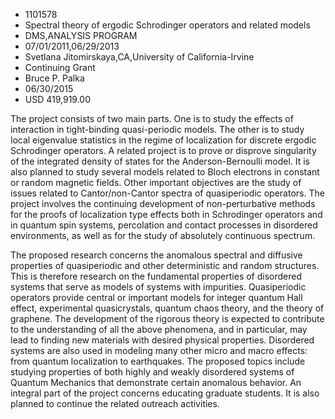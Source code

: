 
* 1101578
* Spectral theory of ergodic Schrodinger operators and related models
* DMS,ANALYSIS PROGRAM
* 07/01/2011,06/29/2013
* Svetlana Jitomirskaya,CA,University of California-Irvine
* Continuing Grant
* Bruce P. Palka
* 06/30/2015
* USD 419,919.00

The project consists of two main parts. One is to study the effects of
interaction in tight-binding quasi-periodic models. The other is to study local
eigenvalue statistics in the regime of localization for discrete ergodic
Schrodinger operators. A related project is to prove or disprove singularity of
the integrated density of states for the Anderson-Bernoulli model. It is also
planned to study several models related to Bloch electrons in constant or random
magnetic fields. Other important objectives are the study of issues related to
Cantor/non-Cantor spectra of quasiperiodic operators. The project involves the
continuing development of non-perturbative methods for the proofs of
localization type effects both in Schrodinger operators and in quantum spin
systems, percolation and contact processes in disordered environments, as well
as for the study of absolutely continuous spectrum.

The proposed research concerns the anomalous spectral and diffusive properties
of quasiperiodic and other deterministic and random structures. This is
therefore research on the fundamental properties of disordered systems that
serve as models of systems with impurities. Quasiperiodic operators provide
central or important models for integer quantum Hall effect, experimental
quasicrystals, quantum chaos theory, and the theory of graphene. The development
of the rigorous theory is expected to contribute to the understanding of all the
above phenomena, and in particular, may lead to finding new materials with
desired physical properties. Disordered systems are also used in modeling many
other micro and macro effects: from quantum localization to earthquakes. The
proposed topics include studying properties of both highly and weakly disordered
systems of Quantum Mechanics that demonstrate certain anomalous behavior. An
integral part of the project concerns educating graduate students. It is also
planned to continue the related outreach activities.
